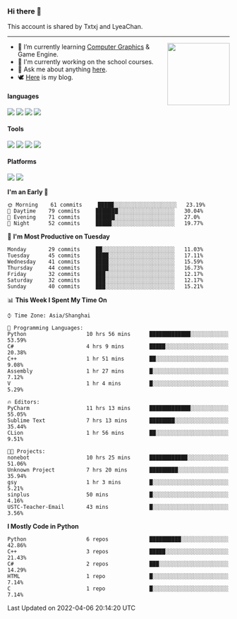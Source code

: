 ### Hi there 👋

This account is shared by Txtxj and LyeaChan.

---

<img align="right" height="141" src="https://github-readme-stats.vercel.app/api?username=txtxj&theme=tokyonight&show_icons=true&count_private=true">

- 🌱 I’m currently learning [Computer Graphics](https://github.com/txtxj/GAMES101) & Game Engine.
- 🐶 I'm currently working on the school courses.
- 💬 Ask me about anything [here](https://github.com/txtxj/txtxj/issues).
- 🕊️ [Here](https://txtxj.top) is my blog.

#### languages

![](https://img.shields.io/badge/C++-00599C?logo=cplusplus&logoColor=fff)
![](https://img.shields.io/badge/Python-3e74a2?logo=python&logoColor=fff)
![](https://img.shields.io/badge/C%23-239120?logo=csharp&logoColor=fff)
![](https://img.shields.io/badge/C-A8B9CC?logo=c&logoColor=555)


#### Tools

![](https://img.shields.io/badge/JetBrains-000000?logo=jetbrains&logoColor=fff)
![](https://img.shields.io/badge/SublimeText_3-FF9800?logo=sublimetext&logoColor=fff)
![](https://img.shields.io/badge/UE_4-0E1128?logo=unrealengine&logoColor=fff)
![](https://img.shields.io/badge/unity-FFFFFF?logo=unity&logoColor=000)

#### Platforms

![](https://img.shields.io/badge/Ubuntu_20.04-E95420?logo=ubuntu&logoColor=fff)
![](https://img.shields.io/badge/Windows_10-0078D6?logo=windows&logoColor=fff)


<!--START_SECTION:waka-->
**I'm an Early 🐤** 

```text
🌞 Morning    61 commits     █████░░░░░░░░░░░░░░░░░░░░   23.19% 
🌆 Daytime    79 commits     ███████░░░░░░░░░░░░░░░░░░   30.04% 
🌃 Evening    71 commits     ██████░░░░░░░░░░░░░░░░░░░   27.0% 
🌙 Night      52 commits     █████░░░░░░░░░░░░░░░░░░░░   19.77%

```
📅 **I'm Most Productive on Tuesday** 

```text
Monday       29 commits     ██░░░░░░░░░░░░░░░░░░░░░░░   11.03% 
Tuesday      45 commits     ████░░░░░░░░░░░░░░░░░░░░░   17.11% 
Wednesday    41 commits     ████░░░░░░░░░░░░░░░░░░░░░   15.59% 
Thursday     44 commits     ████░░░░░░░░░░░░░░░░░░░░░   16.73% 
Friday       32 commits     ███░░░░░░░░░░░░░░░░░░░░░░   12.17% 
Saturday     32 commits     ███░░░░░░░░░░░░░░░░░░░░░░   12.17% 
Sunday       40 commits     ███░░░░░░░░░░░░░░░░░░░░░░   15.21%

```


📊 **This Week I Spent My Time On** 

```text
⌚︎ Time Zone: Asia/Shanghai

💬 Programming Languages: 
Python                   10 hrs 56 mins      █████████████░░░░░░░░░░░░   53.59% 
C#                       4 hrs 9 mins        █████░░░░░░░░░░░░░░░░░░░░   20.38% 
C++                      1 hr 51 mins        ██░░░░░░░░░░░░░░░░░░░░░░░   9.08% 
Assembly                 1 hr 27 mins        █░░░░░░░░░░░░░░░░░░░░░░░░   7.12% 
V                        1 hr 4 mins         █░░░░░░░░░░░░░░░░░░░░░░░░   5.29%

🔥 Editors: 
PyCharm                  11 hrs 13 mins      █████████████░░░░░░░░░░░░   55.05% 
Sublime Text             7 hrs 13 mins       ████████░░░░░░░░░░░░░░░░░   35.44% 
CLion                    1 hr 56 mins        ██░░░░░░░░░░░░░░░░░░░░░░░   9.51%

🐱‍💻 Projects: 
nonebot                  10 hrs 25 mins      ████████████░░░░░░░░░░░░░   51.06% 
Unknown Project          7 hrs 20 mins       █████████░░░░░░░░░░░░░░░░   35.94% 
gsy                      1 hr 3 mins         █░░░░░░░░░░░░░░░░░░░░░░░░   5.21% 
sinplus                  50 mins             █░░░░░░░░░░░░░░░░░░░░░░░░   4.16% 
USTC-Teacher-Email       43 mins             █░░░░░░░░░░░░░░░░░░░░░░░░   3.56%

```

**I Mostly Code in Python** 

```text
Python                   6 repos             ██████████░░░░░░░░░░░░░░░   42.86% 
C++                      3 repos             █████░░░░░░░░░░░░░░░░░░░░   21.43% 
C#                       2 repos             ███░░░░░░░░░░░░░░░░░░░░░░   14.29% 
HTML                     1 repo              █░░░░░░░░░░░░░░░░░░░░░░░░   7.14% 
C                        1 repo              █░░░░░░░░░░░░░░░░░░░░░░░░   7.14%

```



 Last Updated on 2022-04-06 20:14:20 UTC
<!--END_SECTION:waka-->
